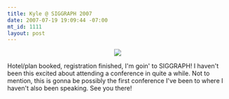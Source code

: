 ```yaml
--- 
title: Kyle @ SIGGRAPH 2007
date: 2007-07-19 19:09:44 -07:00
mt_id: 1111
layout: post
---
```

<CENTER><A HREF='http://www.siggraph.org/s2007/'><IMG SRC='http://images.nonpolynomial.com/nonpolynomial.com/blog/siggraph2007.jpg' BORDER=0></A></CENTER>

Hotel/plan booked, registration finished, I'm goin' to SIGGRAPH! I haven't been this excited about attending a conference in quite a while. Not to mention, this is gonna be possibly the first conference I've been to where I haven't also been speaking. See you there! 
